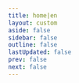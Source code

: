 ```yaml
---
title: home|en
layout: custom
aside: false
sidebar: false
outline: false
lastUpdated: false
prev: false
next: false
---
```

